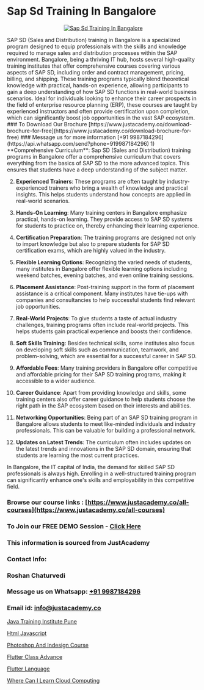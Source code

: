 # Sap Sd Training In Bangalore

<p align="center">
  <a href="https://justacademy.co/course-detail/sap-sd-training">
    <img src="https://justacademy.co/storage2/course_image/1709713323_course_image.webp" alt="Sap Sd Training In Bangalore">
  </a>
</p>
SAP SD (Sales and Distribution) training in Bangalore is a specialized program designed to equip professionals with the skills and knowledge required to manage sales and distribution processes within the SAP environment. Bangalore, being a thriving IT hub, hosts several high-quality training institutes that offer comprehensive courses covering various aspects of SAP SD, including order and contract management, pricing, billing, and shipping. These training programs typically blend theoretical knowledge with practical, hands-on experience, allowing participants to gain a deep understanding of how SAP SD functions in real-world business scenarios. Ideal for individuals looking to enhance their career prospects in the field of enterprise resource planning (ERP), these courses are taught by experienced instructors and often provide certification upon completion, which can significantly boost job opportunities in the vast SAP ecosystem.
### To Download Our Brochure [https://www.justacademy.co/download-brochure-for-free](https://www.justacademy.co/download-brochure-for-free)
### Message us for more information [+91 9987184296](https://api.whatsapp.com/send?phone=919987184296)
1) **Comprehensive Curriculum**: Sap SD (Sales and Distribution) training programs in Bangalore offer a comprehensive curriculum that covers everything from the basics of SAP SD to the more advanced topics. This ensures that students have a deep understanding of the subject matter.

2) **Experienced Trainers**: These programs are often taught by industry-experienced trainers who bring a wealth of knowledge and practical insights. This helps students understand how concepts are applied in real-world scenarios.

3) **Hands-On Learning**: Many training centers in Bangalore emphasize practical, hands-on learning. They provide access to SAP SD systems for students to practice on, thereby enhancing their learning experience.

4) **Certification Preparation**: The training programs are designed not only to impart knowledge but also to prepare students for SAP SD certification exams, which are highly valued in the industry.

5) **Flexible Learning Options**: Recognizing the varied needs of students, many institutes in Bangalore offer flexible learning options including weekend batches, evening batches, and even online training sessions.

6) **Placement Assistance**: Post-training support in the form of placement assistance is a critical component. Many institutes have tie-ups with companies and consultancies to help successful students find relevant job opportunities.

7) **Real-World Projects**: To give students a taste of actual industry challenges, training programs often include real-world projects. This helps students gain practical experience and boosts their confidence.

8) **Soft Skills Training**: Besides technical skills, some institutes also focus on developing soft skills such as communication, teamwork, and problem-solving, which are essential for a successful career in SAP SD.

9) **Affordable Fees**: Many training providers in Bangalore offer competitive and affordable pricing for their SAP SD training programs, making it accessible to a wider audience.

10) **Career Guidance**: Apart from providing knowledge and skills, some training centers also offer career guidance to help students choose the right path in the SAP ecosystem based on their interests and abilities.

11) **Networking Opportunities**: Being part of an SAP SD training program in Bangalore allows students to meet like-minded individuals and industry professionals. This can be valuable for building a professional network.

12) **Updates on Latest Trends**: The curriculum often includes updates on the latest trends and innovations in the SAP SD domain, ensuring that students are learning the most current practices.

In Bangalore, the IT capital of India, the demand for skilled SAP SD professionals is always high. Enrolling in a well-structured training program can significantly enhance one's skills and employability in this competitive field.

### Browse our course links : [https://www.justacademy.co/all-courses](https://www.justacademy.co/all-courses) 
### To Join our FREE DEMO Session - [Click Here](https://www.justacademy.co/register-for-course-demo)


### This information is sourced from JustAcademy
### Contact Info:
### Roshan Chaturvedi
### Message us on Whatsapp: [+91 9987184296](https://api.whatsapp.com/send?phone=919987184296)
### Email id: [info@justacademy.co](mailto:info@justacademy.co)
                
[Java Training Institute Pune](https://www.linkedin.com/pulse/java-training-institute-pune-justacademy-jaipur-dlffe?trackingId=VF7Zg01EZxkZbTY6de33ig%3D%3D&lipi=urn%3Ali%3Apage%3Ad_flagship3_company_admin%3BPHZ4e%2FC0SW%2BPbqGLUXrWbQ%3D%3D)

[Html Javascript](https://www.linkedin.com/pulse/html-javascript-justacademy-pune-91cmc?trackingId=i1py2%2FldQZLQSF93oo5PQA%3D%3D&lipi=urn%3Ali%3Apage%3Ad_flagship3_company_admin%3BXS20KxDuR2OiZGdryJTcxQ%3D%3D)

[Photoshop And Indesign Course](https://medium.com/@mistersumit961/photoshop-and-indesign-course-bf7d34563481)

[Flutter Class Advance](https://medium.com/@AkashSingh2052/flutter-class-advance-c9793bc359ee)

[Flutter Language](https://justacademyin.github.io/Articles/Flutter-Language)

[Where Can I Learn Cloud Computing](https://justacademyin.github.io/justacademy/where-can-i-learn-cloud-computing)

